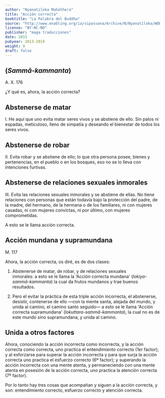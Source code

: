 ```yaml
---
author: "Nyānatiloka Mahāthera"
title: "Acción correcta"
booktitle: "La Palabra del Buddha"
source: "http://www.enabling.org/ia/vipassana/Archive/N/Nyanatiloka/WOB/index.html"
license: "BY-NC-ND"
publisher: "maga traducciones"
date: 2015
pubyear: 2013-2019 
weight: 9
draft: false
---
```


## (*Sammā-kammanta*)  

A. X. 176  

¿Y qué es, ahora, la acción correcta?  

## Abstenerse de matar  

I. He aquí que uno evita matar seres vivos y se abstiene de ello. Sin palos ni espadas, meticuloso, lleno de simpatía y deseando el bienestar de todos los seres vivos.  

## Abstenerse de robar  

II. Evita robar y se abstiene de ello; lo que otra persona posee, bienes y pertenencias, en el pueblo o en los bosques, eso no se lo lleva con intenciones furtivas.  

## Abstenerse de relaciones sexuales inmorales  

III. Evita las relaciones sexuales inmorales y se abstiene de ellas. No tiene relaciones con personas que están todavía bajo la protección del padre, de la madre, del hermano, de la hermana o de los familiares, ni con mujeres casadas, ni con mujeres convictas, ni por último, con mujeres comprometidas.  

A esto se le llama acción correcta.  

## Acción mundana y supramundana  

M. 117   

Ahora, la acción correcta, os diré, es de dos clases:  

1. Abstenerse de matar, de robar, y de relaciones sexuales   
inmorales: a esto se le llama la 'Acción correcta mundana' (*lokiya-sammā-kammanta*) la cual da frutos mundanos y trae buenos resultados.  

2. Pero el evitar la práctica de esta triple acción incorrecta, el abstenerse, desistir, contenerse de ello —con la mente santa, alejada del mundo, y unida al camino, el camino santo seguido— a esto se le llama 'Acción correcta supramundana' (*lokuttara-sammā-kammanta*), la cual no es de este mundo sino supramundana, y unida al camino.  

## Unida a otros factores  

Ahora, conociendo la acción incorrecta como incorrecta, y la acción correcta como correcta, uno practica el entendimiento correcto (1er factor); y al esforzarse para superar la acción incorrecta y para que surja la acción correcta uno practica el esfuerzo correcto (6º factor); y superando la acción incorrecta con una mente atenta, y permaneciendo con una mente atenta en posesión de la acción correcta, uno practica la atención correcta (7º factor).  

Por lo tanto hay tres cosas que acompañan y siguen a la acción correcta, y son: entendimiento correcto, esfuerzo correcto y atención correcta.  
